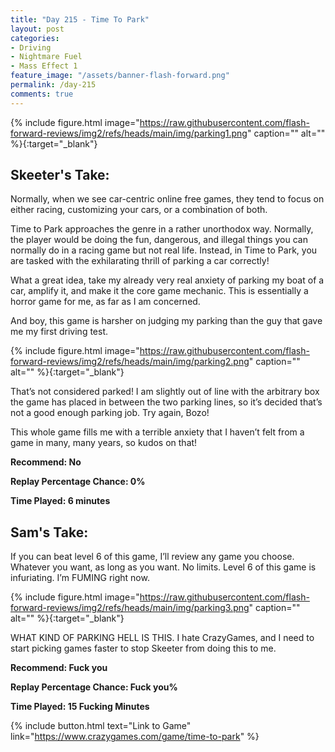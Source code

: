 ```yaml
---
title: "Day 215 - Time To Park"
layout: post
categories:
- Driving
- Nightmare Fuel
- Mass Effect 1
feature_image: "/assets/banner-flash-forward.png"
permalink: /day-215
comments: true
---
```


{% include figure.html image="https://raw.githubusercontent.com/flash-forward-reviews/img2/refs/heads/main/img/parking1.png" caption="" alt="" %}{:target="_blank"}
 
## Skeeter's Take:

Normally, when we see car-centric online free games, they tend to focus on either racing, customizing your cars, or a combination of both. 

Time to Park approaches the genre in a rather unorthodox way. Normally, the player would be doing the fun, dangerous, and illegal things you can normally do in a racing game but not real life. Instead, in Time to Park, you are tasked with the exhilarating thrill of parking a car correctly!

What a great idea, take my already very real anxiety of parking my boat of a car, amplify it, and make it the core game mechanic. This is essentially a horror game for me, as far as I am concerned. 

And boy, this game is harsher on judging my parking than the guy that gave me my first driving test. 

{% include figure.html image="https://raw.githubusercontent.com/flash-forward-reviews/img2/refs/heads/main/img/parking2.png" caption="" alt="" %}{:target="_blank"}

That’s not considered parked! I am slightly out of line with the arbitrary box the game has placed in between the two parking lines, so it’s decided that’s not a good enough parking job. Try again, Bozo!

This whole game fills me with a terrible anxiety that I haven’t felt from a game in many, many years, so kudos on that!

**Recommend: No**

**Replay Percentage Chance: 0%**

**Time Played: 6 minutes** 

## Sam's Take:

If you can beat level 6 of this game, I’ll review any game you choose. Whatever you want, as long as you want. No limits. Level 6 of this game is infuriating. I’m FUMING right now.

{% include figure.html image="https://raw.githubusercontent.com/flash-forward-reviews/img2/refs/heads/main/img/parking3.png" caption="" alt="" %}{:target="_blank"}

WHAT KIND OF PARKING HELL IS THIS. I hate CrazyGames, and I need to start picking games faster to stop Skeeter from doing this to me.

**Recommend: Fuck you**

**Replay Percentage Chance: Fuck you%**

**Time Played: 15 Fucking Minutes** 

{% include button.html text="Link to Game" link="https://www.crazygames.com/game/time-to-park" %}